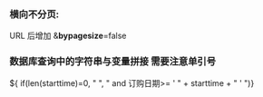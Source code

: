 ### 横向不分页:

URL 后增加  &__bypagesize__=false

### 数据库查询中的字符串与变量拼接  需要注意单引号

${ if(len(starttime)=0, " ", " and 订购日期>= ' " + starttime + " ' ")}
